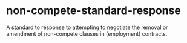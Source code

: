 # non-compete-standard-response
A standard to response to attempting to negotiate the removal or amendment of non-compete clauses in (employment) contracts.
